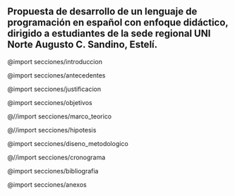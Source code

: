 <!-- Protocolo para Tesis. v0.0.1
    Por:
        - Luis González
        - Bayardo Falcón
        - Jean Torrez
 -->

<section id="portada">
<h1>Propuesta de desarrollo de un lenguaje de programación en español con enfoque didáctico, dirigido a estudiantes de la sede regional UNI Norte Augusto C. Sandino, Estelí.</h1>
</section>

@import secciones/introduccion

@import secciones/antecedentes

@import secciones/justificacion

@import secciones/objetivos

@//import secciones/marco_teorico

@//import secciones/hipotesis

@import secciones/diseno_metodologico

@//import secciones/cronograma

@import secciones/bibliografia

@import secciones/anexos

